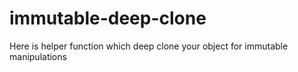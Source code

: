 # immutable-deep-clone
Here is helper function which deep clone your object for immutable manipulations
